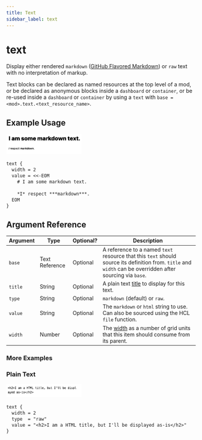 ```yaml
---
title: Text
sidebar_label: text
---
```


# text

Display either rendered `markdown` ([GitHub Flavored Markdown](https://github.github.com/gfm/)) or `raw` text with no interpretation of markup.

Text blocks can be declared as named resources at the top level of a mod, or be declared as anonymous blocks inside a `dashboard` or `container`, or be re-used inside a `dashboard` or `container` by using a `text` with `base = <mod>.text.<text_resource_name>`.


## Example Usage

<img src="/images/reference_examples/text_ex_1.png" width="200pt" />

```hcl
text {
  width = 2
  value = <<-EOM
    # I am some markdown text.

    *I* respect ***markdown***.
  EOM
}
```


## Argument Reference
| Argument | Type | Optional? | Description
|-|-|-|-
| `base` |   Text Reference		| Optional | A reference to a named `text` resource that this `text` should source its definition from. `title` and `width` can be overridden after sourcing via `base`.
| `title` |  String	| Optional | A plain text [title](/docs/powerpipe-hcl/dashboard#title) to display for this text.
| `type` |  String	| Optional | `markdown` (default) or `raw`.
| `value` |  String	| Optional | The `markdown` or `html` string to use. Can also be sourced using the HCL `file` function.
| `width` |  Number	| Optional | The [width](/docs/powerpipe-hcl/dashboard#width) as a number of grid units that this item should consume from its parent.



###  More Examples

 ### Plain Text

<img src="/images/reference_examples/text_raw.png" width="200pt" />

```hcl
text {
  width = 2
  type  = "raw"
  value = "<h2>I am a HTML title, but I'll be displayed as-is</h2>"
}
```